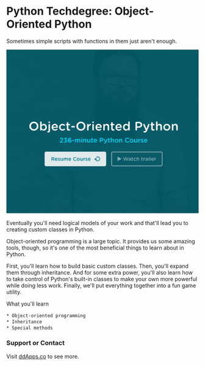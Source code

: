 # Python Techdegree: Object-Oriented Python
Sometimes simple scripts with functions in them just aren't enough. 

![](banner.png?raw=true)

Eventually you'll need logical models of your work and that'll lead you to creating custom classes in Python.

Object-oriented programming is a large topic. It provides us some amazing tools, though, so it's one of the most beneficial things to learn about in Python.

First, you'll learn how to build basic custom classes. Then, you'll expand them through inheritance. And for some extra power, you'll also learn how to take control of Python's built-in classes to make your own more powerful while doing less work. Finally, we'll put everything together into a fun game utility.

What you'll learn

    * Object-oriented programming
    * Inheritance
    * Special methods


### Support or Contact
Visit [ddApps.co](http://ddapps.co) to see more.
